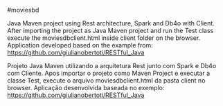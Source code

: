 #moviesbd 

Java Maven project using Rest architecture, Spark and Db4o with Client.
After importing the project as Java Maven project and run the Test class execute the moviesdbclient.html inside client folder on the browser.
Application developed based on the example from: https://github.com/giulianobertoti/RESTful_Java

Projeto Java Maven utilizando a arquitetura Rest junto com Spark e Db4o com Cliente.
Apos importar o projeto como Maven Project e executar a classe Test, execute o arquivo moviesdbclient.html da pasta client no browser.
Aplicação desenvolvida baseada no exemplo: https://github.com/giulianobertoti/RESTful_Java

